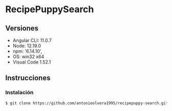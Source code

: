 # RecipePuppySearch
## Versiones
- Angular CLI: 11.0.7
- Node: 12.19.0
- npm: '6.14.10',
- OS: win32 x64
- Visual Code 1.52.1
## Instrucciones
### Instalación
```sh
$ git clone https://github.com/antonioolvera1995/recipepuppy-search.git

```